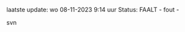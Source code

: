 laatste update: 
wo 08-11-2023  9:14   uur 
Status: FAALT - fout - 
<div class="service R">svn</div>